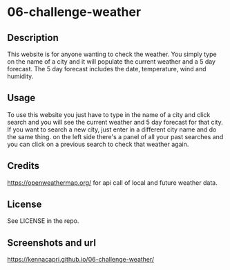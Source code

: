 # 06-challenge-weather

## Description
This website is for anyone wanting to check the weather. You simply type on the name of a city and it will populate the current weather and a 5 day forecast. The 5 day forecast includes the date, temperature, wind and humidity.

## Usage
To use this website you just have to type in the name of a city and click search and you will see the current weather and 5 day forecast for that city. If you want to search a new city, just enter in a different city name and do the same thing. on the left side there's a panel of all your past searches and you can click on a previous search to check that weather again.

## Credits
https://openweathermap.org/ for api call of local and future weather data.

## License
See LICENSE in the repo.

## Screenshots and url
https://kennacapri.github.io/06-challenge-weather/
